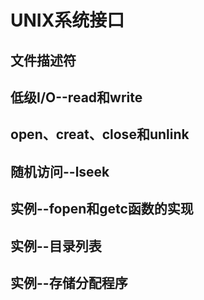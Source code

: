 # UNIX系统接口
## 文件描述符
## 低级I/O--read和write
## open、creat、close和unlink
## 随机访问--lseek
## 实例--fopen和getc函数的实现
## 实例--目录列表
## 实例--存储分配程序